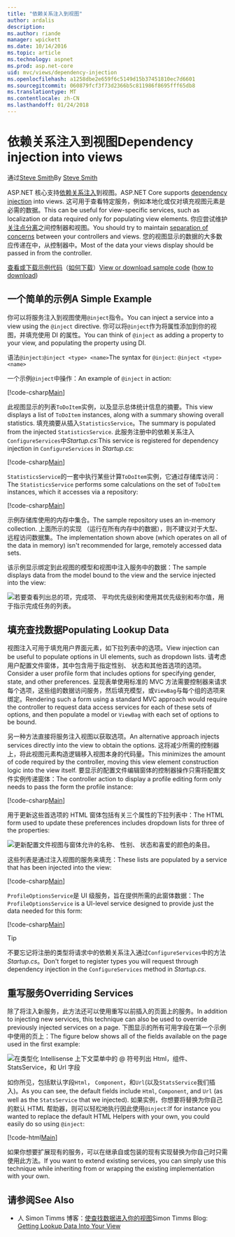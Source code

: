 ```yaml
---
title: "依赖关系注入到视图"
author: ardalis
description: 
ms.author: riande
manager: wpickett
ms.date: 10/14/2016
ms.topic: article
ms.technology: aspnet
ms.prod: asp.net-core
uid: mvc/views/dependency-injection
ms.openlocfilehash: a1258dbe2e659f6c5149d15b37451810ec7d6601
ms.sourcegitcommit: 060879fcf3f73d2366b5c811986f8695fff65db8
ms.translationtype: MT
ms.contentlocale: zh-CN
ms.lasthandoff: 01/24/2018
---
```

# <a name="dependency-injection-into-views"></a><span data-ttu-id="8a2ba-102">依赖关系注入到视图</span><span class="sxs-lookup"><span data-stu-id="8a2ba-102">Dependency injection into views</span></span>

<span data-ttu-id="8a2ba-103">通过[Steve Smith](https://ardalis.com/)</span><span class="sxs-lookup"><span data-stu-id="8a2ba-103">By [Steve Smith](https://ardalis.com/)</span></span>

<span data-ttu-id="8a2ba-104">ASP.NET 核心支持[依赖关系注入](xref:fundamentals/dependency-injection)到视图。</span><span class="sxs-lookup"><span data-stu-id="8a2ba-104">ASP.NET Core supports [dependency injection](xref:fundamentals/dependency-injection) into views.</span></span> <span data-ttu-id="8a2ba-105">这可用于查看特定服务，例如本地化或仅对填充视图元素是必需的数据。</span><span class="sxs-lookup"><span data-stu-id="8a2ba-105">This can be useful for view-specific services, such as localization or data required only for populating view elements.</span></span> <span data-ttu-id="8a2ba-106">你应尝试维护[关注点分离](http://deviq.com/separation-of-concerns/)之间控制器和视图。</span><span class="sxs-lookup"><span data-stu-id="8a2ba-106">You should try to maintain [separation of concerns](http://deviq.com/separation-of-concerns/) between your controllers and views.</span></span> <span data-ttu-id="8a2ba-107">您的视图显示的数据的大多数应传递在中，从控制器中。</span><span class="sxs-lookup"><span data-stu-id="8a2ba-107">Most of the data your views display should be passed in from the controller.</span></span>

<span data-ttu-id="8a2ba-108">[查看或下载示例代码](https://github.com/aspnet/Docs/tree/master/aspnetcore/mvc/views/dependency-injection/sample)（[如何下载](xref:tutorials/index#how-to-download-a-sample)）</span><span class="sxs-lookup"><span data-stu-id="8a2ba-108">[View or download sample code](https://github.com/aspnet/Docs/tree/master/aspnetcore/mvc/views/dependency-injection/sample) ([how to download](xref:tutorials/index#how-to-download-a-sample))</span></span>

## <a name="a-simple-example"></a><span data-ttu-id="8a2ba-109">一个简单的示例</span><span class="sxs-lookup"><span data-stu-id="8a2ba-109">A Simple Example</span></span>

<span data-ttu-id="8a2ba-110">你可以将服务注入到视图使用`@inject`指令。</span><span class="sxs-lookup"><span data-stu-id="8a2ba-110">You can inject a service into a view using the `@inject` directive.</span></span> <span data-ttu-id="8a2ba-111">你可以将`@inject`作为将属性添加到你的视图，并填充使用 DI 的属性。</span><span class="sxs-lookup"><span data-stu-id="8a2ba-111">You can think of `@inject` as adding a property to your view, and populating the property using DI.</span></span>

<span data-ttu-id="8a2ba-112">语法`@inject`:`@inject <type> <name>`</span><span class="sxs-lookup"><span data-stu-id="8a2ba-112">The syntax for `@inject`: `@inject <type> <name>`</span></span>

<span data-ttu-id="8a2ba-113">一个示例`@inject`中操作：</span><span class="sxs-lookup"><span data-stu-id="8a2ba-113">An example of `@inject` in action:</span></span>

[!code-csharp[Main](../../mvc/views/dependency-injection/sample/src/ViewInjectSample/Views/ToDo/Index.cshtml?highlight=4,5,15,16,17)]

<span data-ttu-id="8a2ba-114">此视图显示的列表`ToDoItem`实例，以及显示总体统计信息的摘要。</span><span class="sxs-lookup"><span data-stu-id="8a2ba-114">This view displays a list of `ToDoItem` instances, along with a summary showing overall statistics.</span></span> <span data-ttu-id="8a2ba-115">填充摘要从插入`StatisticsService`。</span><span class="sxs-lookup"><span data-stu-id="8a2ba-115">The summary is populated from the injected `StatisticsService`.</span></span> <span data-ttu-id="8a2ba-116">此服务注册中的依赖关系注入`ConfigureServices`中*Startup.cs*:</span><span class="sxs-lookup"><span data-stu-id="8a2ba-116">This service is registered for dependency injection in `ConfigureServices` in *Startup.cs*:</span></span>

[!code-csharp[Main](../../mvc/views/dependency-injection/sample/src/ViewInjectSample/Startup.cs?highlight=6,7&range=15-22)]

<span data-ttu-id="8a2ba-117">`StatisticsService`的一套中执行某些计算`ToDoItem`实例，它通过存储库访问：</span><span class="sxs-lookup"><span data-stu-id="8a2ba-117">The `StatisticsService` performs some calculations on the set of `ToDoItem` instances, which it accesses via a repository:</span></span>

[!code-csharp[Main](../../mvc/views/dependency-injection/sample/src/ViewInjectSample/Model/Services/StatisticsService.cs?highlight=15,20,26)]

<span data-ttu-id="8a2ba-118">示例存储库使用的内存中集合。</span><span class="sxs-lookup"><span data-stu-id="8a2ba-118">The sample repository uses an in-memory collection.</span></span> <span data-ttu-id="8a2ba-119">上面所示的实现 （运行在所有内存中的数据），则不建议对于大型、 远程访问数据集。</span><span class="sxs-lookup"><span data-stu-id="8a2ba-119">The implementation shown above (which operates on all of the data in memory) isn't recommended for large, remotely accessed data sets.</span></span>

<span data-ttu-id="8a2ba-120">该示例显示绑定到此视图的模型和视图中注入服务中的数据：</span><span class="sxs-lookup"><span data-stu-id="8a2ba-120">The sample displays data from the model bound to the view and the service injected into the view:</span></span>

![若要查看列出总的项，完成项、 平均优先级别和使用其优先级别和布尔值，用于指示完成任务的列表。](dependency-injection/_static/screenshot.png)

## <a name="populating-lookup-data"></a><span data-ttu-id="8a2ba-122">填充查找数据</span><span class="sxs-lookup"><span data-stu-id="8a2ba-122">Populating Lookup Data</span></span>

<span data-ttu-id="8a2ba-123">视图注入可用于填充用户界面元素，如下拉列表中的选项。</span><span class="sxs-lookup"><span data-stu-id="8a2ba-123">View injection can be useful to populate options in UI elements, such as dropdown lists.</span></span> <span data-ttu-id="8a2ba-124">请考虑用户配置文件窗体，其中包含用于指定性别、 状态和其他首选项的选项。</span><span class="sxs-lookup"><span data-stu-id="8a2ba-124">Consider a user profile form that includes options for specifying gender, state, and other preferences.</span></span> <span data-ttu-id="8a2ba-125">呈现表单使用标准的 MVC 方法需要控制器来请求每个选项，这些组的数据访问服务，然后填充模型，或`ViewBag`与每个组的选项来绑定。</span><span class="sxs-lookup"><span data-stu-id="8a2ba-125">Rendering such a form using a standard MVC approach would require the controller to request data access services for each of these sets of options, and then populate a model or `ViewBag` with each set of options to be bound.</span></span>

<span data-ttu-id="8a2ba-126">另一种方法直接将服务注入视图以获取选项。</span><span class="sxs-lookup"><span data-stu-id="8a2ba-126">An alternative approach injects services directly into the view to obtain the options.</span></span> <span data-ttu-id="8a2ba-127">这将减少所需的控制器上，将此视图元素构造逻辑移入视图本身的代码量。</span><span class="sxs-lookup"><span data-stu-id="8a2ba-127">This minimizes the amount of code required by the controller, moving this view element construction logic into the view itself.</span></span> <span data-ttu-id="8a2ba-128">要显示的配置文件编辑窗体的控制器操作只需将配置文件实例传递窗体：</span><span class="sxs-lookup"><span data-stu-id="8a2ba-128">The controller action to display a profile editing form only needs to pass the form the profile instance:</span></span>

[!code-csharp[Main](../../mvc/views/dependency-injection/sample/src/ViewInjectSample/Controllers/ProfileController.cs?highlight=9,19)]

<span data-ttu-id="8a2ba-129">用于更新这些首选项的 HTML 窗体包括有关三个属性的下拉列表中：</span><span class="sxs-lookup"><span data-stu-id="8a2ba-129">The HTML form used to update these preferences includes dropdown lists for three of the properties:</span></span>

![更新配置文件视图与窗体允许的名称、 性别、 状态和喜爱的颜色的条目。](dependency-injection/_static/updateprofile.png)

<span data-ttu-id="8a2ba-131">这些列表是通过注入视图的服务来填充：</span><span class="sxs-lookup"><span data-stu-id="8a2ba-131">These lists are populated by a service that has been injected into the view:</span></span>

[!code-csharp[Main](../../mvc/views/dependency-injection/sample/src/ViewInjectSample/Views/Profile/Index.cshtml?highlight=4,16,17,21,22,26,27)]

<span data-ttu-id="8a2ba-132">`ProfileOptionsService`是 UI 级服务，旨在提供所需的此窗体数据：</span><span class="sxs-lookup"><span data-stu-id="8a2ba-132">The `ProfileOptionsService` is a UI-level service designed to provide just the data needed for this form:</span></span>

[!code-csharp[Main](../../mvc/views/dependency-injection/sample/src/ViewInjectSample/Model/Services/ProfileOptionsService.cs?highlight=7,13,24)]

>[!TIP]
> <span data-ttu-id="8a2ba-133">不要忘记将注册的类型将请求中的依赖关系注入通过`ConfigureServices`中的方法*Startup.cs*。</span><span class="sxs-lookup"><span data-stu-id="8a2ba-133">Don't forget to register types you will request through dependency injection in the  `ConfigureServices` method in *Startup.cs*.</span></span>

## <a name="overriding-services"></a><span data-ttu-id="8a2ba-134">重写服务</span><span class="sxs-lookup"><span data-stu-id="8a2ba-134">Overriding Services</span></span>

<span data-ttu-id="8a2ba-135">除了将注入新服务，此方法还可以使用重写以前插入的页面上的服务。</span><span class="sxs-lookup"><span data-stu-id="8a2ba-135">In addition to injecting new services, this technique can also be used to override previously injected services on a page.</span></span> <span data-ttu-id="8a2ba-136">下图显示的所有可用字段在第一个示例中使用的页上：</span><span class="sxs-lookup"><span data-stu-id="8a2ba-136">The figure below shows all of the fields available on the page used in the first example:</span></span>

![在类型化 Intellisense 上下文菜单中的 @ 符号列出 Html，组件、 StatsService，和 Url 字段](dependency-injection/_static/razor-fields.png)

<span data-ttu-id="8a2ba-138">如你所见，包括默认字段`Html`， `Component`，和`Url`(以及`StatsService`我们插入)。</span><span class="sxs-lookup"><span data-stu-id="8a2ba-138">As you can see, the default fields include `Html`, `Component`, and `Url` (as well as the `StatsService` that we injected).</span></span> <span data-ttu-id="8a2ba-139">如果实例，你想要将替换为你自己的默认 HTML 帮助器，则可以轻松地执行因此使用`@inject`:</span><span class="sxs-lookup"><span data-stu-id="8a2ba-139">If for instance you wanted to replace the default HTML Helpers with your own, you could easily do so using `@inject`:</span></span>

[!code-html[Main](../../mvc/views/dependency-injection/sample/src/ViewInjectSample/Views/Helper/Index.cshtml?highlight=3,11)]

<span data-ttu-id="8a2ba-140">如果你想要扩展现有的服务，可以在继承自或包装的现有实现替换为你自己时只需使用此方法。</span><span class="sxs-lookup"><span data-stu-id="8a2ba-140">If you want to extend existing services, you can simply use this technique while inheriting from or wrapping the existing implementation with your own.</span></span>

## <a name="see-also"></a><span data-ttu-id="8a2ba-141">请参阅</span><span class="sxs-lookup"><span data-stu-id="8a2ba-141">See Also</span></span>

* <span data-ttu-id="8a2ba-142">人 Simon Timms 博客：[使查找数据进入你的视图](http://blog.simontimms.com/2015/06/09/getting-lookup-data-into-you-view/)</span><span class="sxs-lookup"><span data-stu-id="8a2ba-142">Simon Timms Blog: [Getting Lookup Data Into Your View](http://blog.simontimms.com/2015/06/09/getting-lookup-data-into-you-view/)</span></span>
